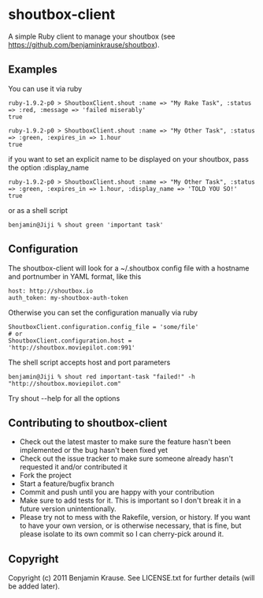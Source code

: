shoutbox-client
===

A simple Ruby client to manage your shoutbox (see https://github.com/benjaminkrause/shoutbox). 

Examples
---

You can use it via ruby

    ruby-1.9.2-p0 > ShoutboxClient.shout :name => "My Rake Task", :status => :red, :message => 'failed miserably' 
    true

    ruby-1.9.2-p0 > ShoutboxClient.shout :name => "My Other Task", :status => :green, :expires_in => 1.hour
    true

if you want to set an explicit name to be displayed on your shoutbox, pass the option :display_name

    ruby-1.9.2-p0 > ShoutboxClient.shout :name => "My Other Task", :status => :green, :expires_in => 1.hour, :display_name => 'TOLD YOU SO!'
    true
   
or as a shell script

    benjamin@Jiji % shout green 'important task'

Configuration
---

The shoutbox-client will look for a ~/.shoutbox config file with a hostname and portnumber
in YAML format, like this

    host: http://shoutbox.io
    auth_token: my-shoutbox-auth-token

    
Otherwise you can set the configuration manually via ruby

    ShoutboxClient.configuration.config_file = 'some/file'
    # or
    ShoutboxClient.configuration.host = 'http://shoutbox.moviepilot.com:991'

The shell script accepts host and port parameters

    benjamin@Jiji % shout red important-task "failed!" -h "http://shoutbox.moviepilot.com"
    
Try shout --help for all the options


Contributing to shoutbox-client
---
 
* Check out the latest master to make sure the feature hasn't been implemented or the bug hasn't been fixed yet
* Check out the issue tracker to make sure someone already hasn't requested it and/or contributed it
* Fork the project
* Start a feature/bugfix branch
* Commit and push until you are happy with your contribution
* Make sure to add tests for it. This is important so I don't break it in a future version unintentionally.
* Please try not to mess with the Rakefile, version, or history. If you want to have your own version, or is otherwise necessary, that is fine, but please isolate to its own commit so I can cherry-pick around it.

Copyright
---

Copyright (c) 2011 Benjamin Krause. See LICENSE.txt for
further details (will be added later).

